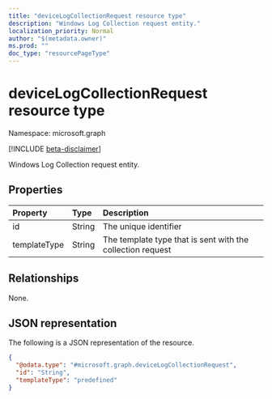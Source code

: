 ```yaml
---
title: "deviceLogCollectionRequest resource type"
description: "Windows Log Collection request entity."
localization_priority: Normal
author: "$(metadata.owner)"
ms.prod: ""
doc_type: "resourcePageType"
---
```


# deviceLogCollectionRequest resource type

Namespace: microsoft.graph

[!INCLUDE [beta-disclaimer](../../includes/beta-disclaimer.md)]

Windows Log Collection request entity.

## Properties

| Property     | Type   | Description                                                |
| :----------- | :----- | :--------------------------------------------------------- |
| id           | String | The unique identifier                                      |
| templateType | String | The template type that is sent with the collection request |

## Relationships

None.

## JSON representation

The following is a JSON representation of the resource.

<!-- {
  "blockType": "resource",
  "@odata.type": "microsoft.graph.deviceLogCollectionRequest",
}
-->

```json
{
  "@odata.type": "#microsoft.graph.deviceLogCollectionRequest",
  "id": "String",
  "templateType": "predefined"
}
```